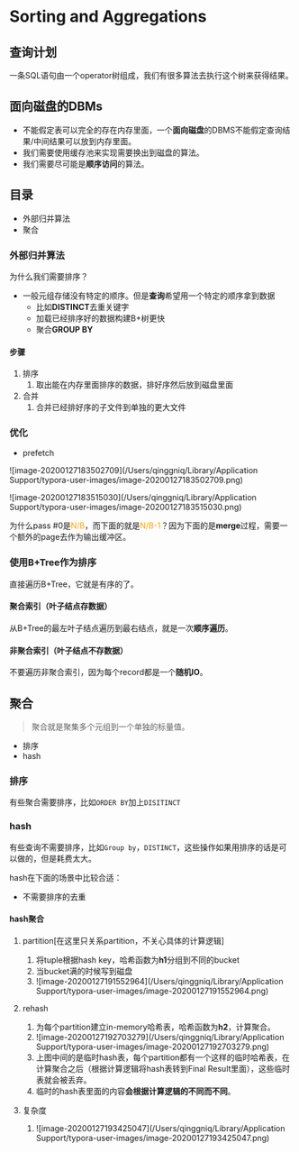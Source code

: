 # Sorting and Aggregations

## 查询计划

一条SQL语句由一个operator树组成，我们有很多算法去执行这个树来获得结果。

## 面向磁盘的DBMs

- 不能假定表可以完全的存在内存里面，一个**面向磁盘**的DBMS不能假定查询结果/中间结果可以放到内存里面。
- 我们需要使用缓存池来实现需要换出到磁盘的算法。
- 我们需要尽可能是**顺序访问**的算法。



## 目录

- 外部归并算法
- 聚合

### 外部归并算法

为什么我们需要排序？

- 一般元组存储没有特定的顺序。但是**查询**希望用一个特定的顺序拿到数据
  - 比如**DISTINCT**去重关键字
  - 加载已经排序好的数据构建B+树更快
  - 聚合**GROUP BY**

#### 步骤

1. 排序
   1. 取出能在内存里面排序的数据，排好序然后放到磁盘里面
2. 合并
   1. 合并已经排好序的子文件到单独的更大文件

### 优化

- prefetch

![image-20200127183502709](/Users/qinggniq/Library/Application Support/typora-user-images/image-20200127183502709.png)

![image-20200127183515030](/Users/qinggniq/Library/Application Support/typora-user-images/image-20200127183515030.png)

为什么pass #0是<font color='orange'>N/B</font>，而下面的就是<font color='orange'>N/B-1</font>？因为下面的是**merge**过程，需要一个额外的page去作为输出缓冲区。

### 使用B+Tree作为排序

直接遍历B+Tree，它就是有序的了。

#### 聚合索引（叶子结点存数据）

从B+Tree的最左叶子结点遍历到最右结点，就是一次**顺序遍历**。

#### 非聚合索引（叶子结点不存数据）

不要遍历非聚合索引，因为每个record都是一个**随机IO**。

## 聚合

> 聚合就是聚集多个元组到一个单独的标量值。

- 排序
- hash

### 排序

有些聚合需要排序，比如`ORDER BY`加上`DISITINCT`

### hash

有些查询不需要排序，比如`Group by`，`DISTINCT`，这些操作如果用排序的话是可以做的，但是耗费太大。

hash在下面的场景中比较合适：

- 不需要排序的去重

#### hash聚合

1. partition[在这里只关系partition，不关心具体的计算逻辑]
   1. 将tuple根据hash key，哈希函数为**h1**分组到不同的bucket
   2. 当bucket满的时候写到磁盘
   3. ![image-20200127191552964](/Users/qinggniq/Library/Application Support/typora-user-images/image-20200127191552964.png)
2. rehash
   1. 为每个partition建立in-memory哈希表，哈希函数为**h2**，计算聚合。
   2. ![image-20200127192703279](/Users/qinggniq/Library/Application Support/typora-user-images/image-20200127192703279.png)
   3. 上图中间的是临时hash表，每个partition都有一个这样的临时哈希表，在计算聚合之后（根据计算逻辑将hash表转到Final Result里面），这些临时表就会被丢弃。
   4. 临时的hash表里面的内容**会根据计算逻辑的不同而不同**。

3. 复杂度
   1. ![image-20200127193425047](/Users/qinggniq/Library/Application Support/typora-user-images/image-20200127193425047.png)